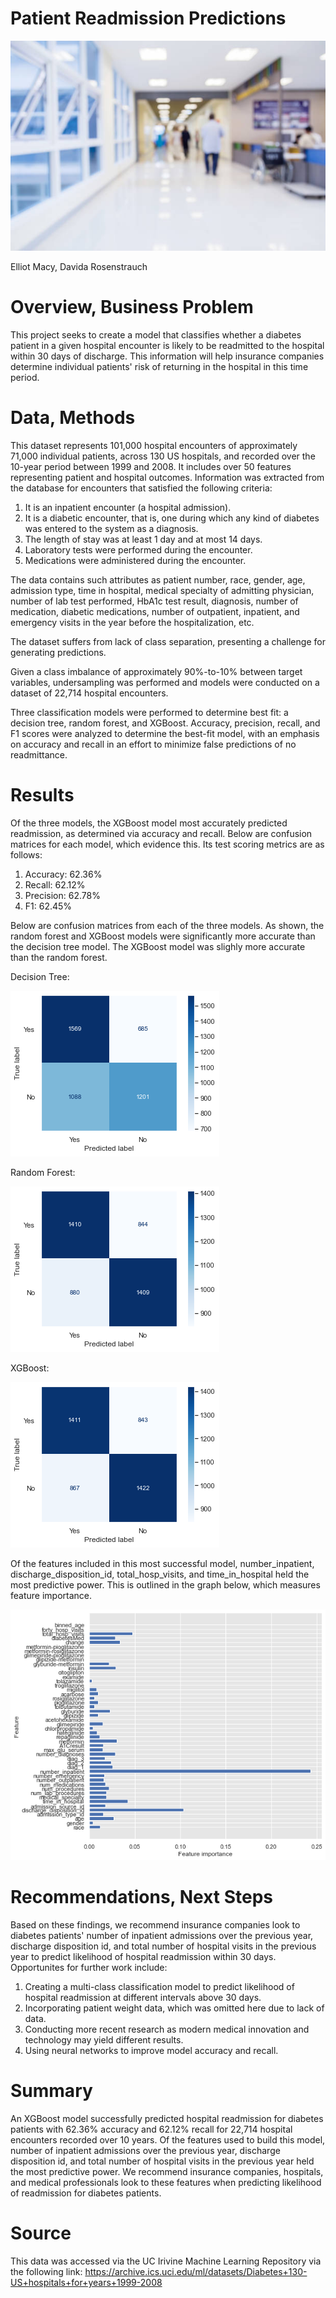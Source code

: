 # Patient Readmission Predictions
![istockphoto-932038072-612x612](https://github.com/Davida1014/Patient-Readmission-Predictions/blob/master/Images/istockphoto-932038072-612x612.jpg?raw=true)

Elliot Macy, Davida Rosenstrauch

# Overview, Business Problem
This project seeks to create a model that classifies whether a diabetes patient in a given hospital encounter is likely to be readmitted to the hospital within 30 days of discharge. This information will help insurance companies determine individual patients' risk of returning in the hospital in this time period.

# Data, Methods
This dataset represents 101,000 hospital encounters of approximately 71,000 individual patients, across 130 US hospitals, and recorded over the 10-year period between 1999 and 2008. It includes over 50 features representing patient and hospital outcomes. Information was extracted from the database for encounters that satisfied the following criteria:
1. It is an inpatient encounter (a hospital admission).
2. It is a diabetic encounter, that is, one during which any kind of diabetes was entered to the system as a diagnosis.
3. The length of stay was at least 1 day and at most 14 days.
4. Laboratory tests were performed during the encounter.
5. Medications were administered during the encounter.

The data contains such attributes as patient number, race, gender, age, admission type, time in hospital, medical specialty of admitting physician, number of lab test performed, HbA1c test result, diagnosis, number of medication, diabetic medications, number of outpatient, inpatient, and emergency visits in the year before the hospitalization, etc. 

The dataset suffers from lack of class separation, presenting a challenge for generating predictions.

Given a class imbalance of approximately 90%-to-10% between target variables, undersampling was performed and models were conducted on a dataset of 22,714 hospital encounters.

Three classification models were performed to determine best fit: a decision tree, random forest, and XGBoost. Accuracy, precision, recall, and F1 scores were analyzed to determine the best-fit model, with an emphasis on accuracy and recall in an effort to minimize false predictions of no readmittance.

# Results
Of the three models, the XGBoost model most accurately predicted readmission, as determined via accuracy and recall. Below are confusion matrices for each model, which evidence this. Its test scoring metrics are as follows:
1. Accuracy: 62.36%
2. Recall: 62.12%
3. Precision: 62.78%
4. F1: 62.45%

Below are confusion matrices from each of the three models. As shown, the random forest and XGBoost models were significantly more accurate than the decision tree model. The XGBoost model was slighly more accurate than the random forest.

Decision Tree:

![dt_confusion](https://github.com/Davida1014/Patient-Readmission-Predictions/blob/master/Images/dt_confusion.png?raw=true)

Random Forest:

![rf_confusion](https://github.com/Davida1014/Patient-Readmission-Predictions/blob/master/Images/rf_confusion.png?raw=true)

XGBoost:

![xgb_confusion](https://github.com/Davida1014/Patient-Readmission-Predictions/blob/master/Images/xgb_confusion.png?raw=true)


Of the features included in this most successful model, number_inpatient, discharge_disposition_id, total_hosp_visits, and time_in_hospital held the most predictive power. This is outlined in the graph below, which measures feature importance.

![xgb_features](https://github.com/Davida1014/Patient-Readmission-Predictions/blob/master/Images/xgb_features.png?raw=true)

# Recommendations, Next Steps
Based on these findings, we recommend insurance companies look to diabetes patients' number of inpatient admissions over the previous year, discharge disposition id, and total number of hospital visits in the previous year to predict likelihood of hospital readmission within 30 days. Opportunites for further work include:
1. Creating a multi-class classification model to predict likelihood of hospital readmission at different intervals above 30 days.
2. Incorporating patient weight data, which was omitted here due to lack of data.
3. Conducting more recent research as modern medical innovation and technology may yield different results.
4. Using neural networks to improve model accuracy and recall.

# Summary
An XGBoost model successfully predicted hospital readmission for diabetes patients with 62.36% accuracy and 62.12% recall for 22,714 hospital encounters recorded over 10 years. Of the features used to build this model, number of inpatient admissions over the previous year, discharge disposition id, and total number of hospital visits in the previous year held the most predictive power. We recommend insurance companies, hospitals, and medical professionals look to these features when predicting likelihood of readmission for diabetes patients.

# Source
This data was accessed via the UC Irivine Machine Learning Repository via the following link: https://archive.ics.uci.edu/ml/datasets/Diabetes+130-US+hospitals+for+years+1999-2008
